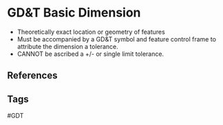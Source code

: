 # GD&T Basic Dimension  

* Theoretically exact location or geometry of features
* Must be accompanied by a GD&T symbol and feature control frame to attribute the dimension a tolerance.
* CANNOT be ascribed a +/- or single limit tolerance.

## References

## Tags
#GDT
